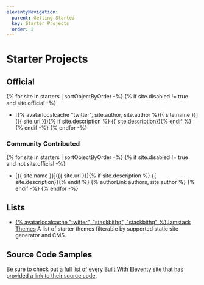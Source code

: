 ```yaml
---
eleventyNavigation:
  parent: Getting Started
  key: Starter Projects
  order: 2
---
```

# Starter Projects

## Official

{% for site in starters | sortObjectByOrder -%}
{% if site.disabled != true and site.official -%}
* [{% avatarlocalcache "twitter", site.author, site.author %}{{ site.name }}]({{ site.url }}){% if site.description %} {{ site.description}}{% endif %}
{% endif -%}
{% endfor -%}

### Community Contributed

{% for site in starters | sortObjectByOrder -%}
{% if site.disabled != true and not site.official -%}
* [{{ site.name }}]({{ site.url }}){% if site.description %} {{ site.description}}{% endif %} {% authorLink authors, site.author %}
{% endif -%}
{% endfor -%}

## Lists

* [{% avatarlocalcache "twitter", "stackbithq", "stackbithq" %}Jamstack Themes](https://jamstackthemes.dev/ssg/eleventy/) A list of starter themes filterable by supported static site generator and CMS.

## Source Code Samples

Be sure to check out a [full list of every Built With Eleventy site that has provided a link to their source code](/docs/samples/).
